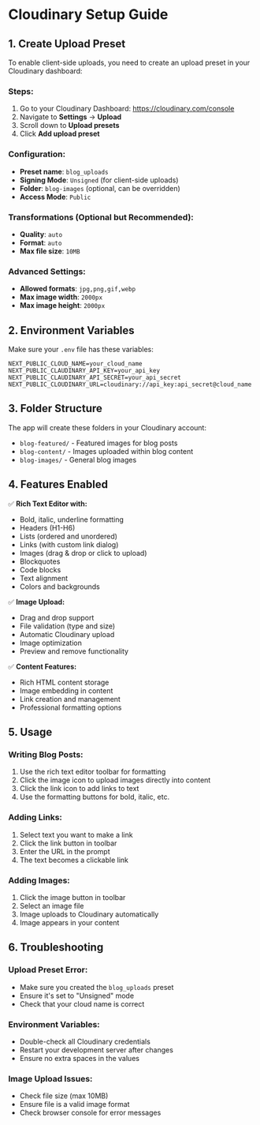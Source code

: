 # Cloudinary Setup Guide

## 1. Create Upload Preset

To enable client-side uploads, you need to create an upload preset in your Cloudinary dashboard:

### Steps:
1. Go to your Cloudinary Dashboard: https://cloudinary.com/console
2. Navigate to **Settings** → **Upload**
3. Scroll down to **Upload presets**
4. Click **Add upload preset**

### Configuration:
- **Preset name**: `blog_uploads`
- **Signing Mode**: `Unsigned` (for client-side uploads)
- **Folder**: `blog-images` (optional, can be overridden)
- **Access Mode**: `Public`

### Transformations (Optional but Recommended):
- **Quality**: `auto`
- **Format**: `auto`
- **Max file size**: `10MB`

### Advanced Settings:
- **Allowed formats**: `jpg,png,gif,webp`
- **Max image width**: `2000px`
- **Max image height**: `2000px`

## 2. Environment Variables

Make sure your `.env` file has these variables:

```env
NEXT_PUBLIC_CLOUD_NAME=your_cloud_name
NEXT_PUBLIC_CLAUDINARY_API_KEY=your_api_key
NEXT_PUBLIC_CLAUDINARY_API_SECRET=your_api_secret
NEXT_PUBLIC_CLOUDINARY_URL=cloudinary://api_key:api_secret@cloud_name
```

## 3. Folder Structure

The app will create these folders in your Cloudinary account:
- `blog-featured/` - Featured images for blog posts
- `blog-content/` - Images uploaded within blog content
- `blog-images/` - General blog images

## 4. Features Enabled

✅ **Rich Text Editor with:**
- Bold, italic, underline formatting
- Headers (H1-H6)
- Lists (ordered and unordered)
- Links (with custom link dialog)
- Images (drag & drop or click to upload)
- Blockquotes
- Code blocks
- Text alignment
- Colors and backgrounds

✅ **Image Upload:**
- Drag and drop support
- File validation (type and size)
- Automatic Cloudinary upload
- Image optimization
- Preview and remove functionality

✅ **Content Features:**
- Rich HTML content storage
- Image embedding in content
- Link creation and management
- Professional formatting options

## 5. Usage

### Writing Blog Posts:
1. Use the rich text editor toolbar for formatting
2. Click the image icon to upload images directly into content
3. Click the link icon to add links to text
4. Use the formatting buttons for bold, italic, etc.

### Adding Links:
1. Select text you want to make a link
2. Click the link button in toolbar
3. Enter the URL in the prompt
4. The text becomes a clickable link

### Adding Images:
1. Click the image button in toolbar
2. Select an image file
3. Image uploads to Cloudinary automatically
4. Image appears in your content

## 6. Troubleshooting

### Upload Preset Error:
- Make sure you created the `blog_uploads` preset
- Ensure it's set to "Unsigned" mode
- Check that your cloud name is correct

### Environment Variables:
- Double-check all Cloudinary credentials
- Restart your development server after changes
- Ensure no extra spaces in the values

### Image Upload Issues:
- Check file size (max 10MB)
- Ensure file is a valid image format
- Check browser console for error messages
